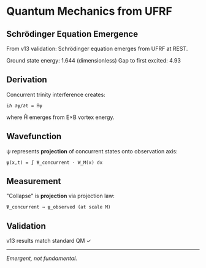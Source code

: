 # Quantum Mechanics from UFRF

## Schrödinger Equation Emergence

From v13 validation: Schrödinger equation emerges from UFRF at REST.

Ground state energy: 1.644 (dimensionless)
Gap to first excited: 4.93

## Derivation

Concurrent trinity interference creates:
```
iℏ ∂ψ/∂t = Ĥψ
```

where Ĥ emerges from E×B vortex energy.

## Wavefunction

ψ represents **projection** of concurrent states onto observation axis:
```
ψ(x,t) = ∫ Ψ_concurrent · W_M(x) dx
```

## Measurement

"Collapse" is **projection** via projection law:
```
Ψ_concurrent → ψ_observed (at scale M)
```

## Validation

v13 results match standard QM ✓

---
*Emergent, not fundamental.*
